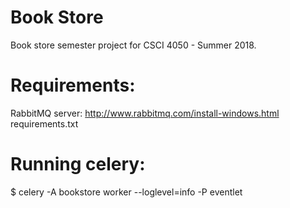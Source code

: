 # Book Store

Book store semester project for CSCI 4050 - Summer 2018.

# Requirements:
RabbitMQ server: http://www.rabbitmq.com/install-windows.html  
requirements.txt

# Running celery:
$ celery -A bookstore worker --loglevel=info -P eventlet
